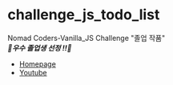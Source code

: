 # challenge_js_todo_list

Nomad Coders-Vanilla_JS Challenge "졸업 작품"<br>
<i><b>🤩우수 졸업생 선정 !!🤩</b></i><br>
- <A href="https://nomadcoders.co/"> Homepage </A><br>
- <A href="https://www.youtube.com/@nomadcoders"> Youtube </A><br>
